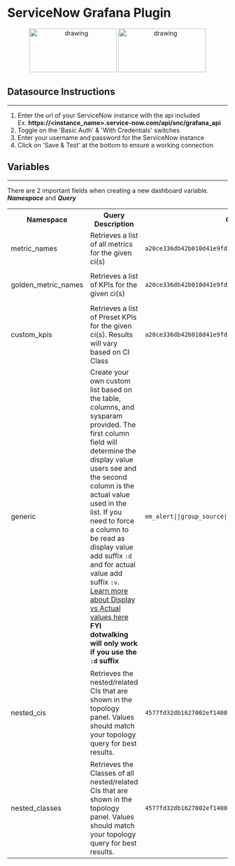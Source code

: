 # ServiceNow Grafana Plugin

<p align="center">
  <img src="https://www.servicenow.com/content/dam/now-www/en-us/images/global-nav/logo/servicenow-header-logo.svg" alt="drawing" width="200" height="100"/>
  <img src="https://www.optimiz.ca/wp-content/uploads/2019/10/Artboard-2-copy.png" alt="drawing" width="200" height="100"/>
</p>

## Datasource Instructions

---

1. Enter the url of your ServiceNow instance with the api included <br/>
Ex. **https://<instance_name>.service-now.com/api/snc/grafana_api**
2. Toggle on the 'Basic Auth' & 'With Credentials' switches
3. Enter your username and password for the ServiceNow instance
4. Click on 'Save & Test' at the bottom to ensure a working connection

## Variables

---

There are 2 important fields when creating a new dashboard variable. ***Namespace*** and ***Query***

<table>
  <tr>
    <th>Namespace</th>
    <th>Query Description</th>
    <th>Query</th>
    <th>Query Fields</th>
    <th>Field Seperator</th>
  </tr>
  <tr>
    <td>metric_names</td>
    <td>Retrieves a list of all metrics for the given ci(s)</td>
    <td><code>a20ce336db42b010d41e9fd2ca96199e</code></td>
    <td><ol><li>One or many CI SysID  <sup>R</sup></li></ol></td>
    <td>,</td>
  </tr>
  <tr>
    <td>golden_metric_names</td>
    <td>Retrieves a list of KPIs for the given ci(s)</td>
    <td><code>a20ce336db42b010d41e9fd2ca96199e</code></td>
    <td><ol><li>One or many CI SysID  <sup>R</sup></li></ol></td>
    <td>,</td>
  </tr>
  <tr>
    <td>custom_kpis</td>
    <td>Retrieves a list of Preset KPIs for the given ci(s). Results will vary based on CI Class</td>
    <td><code>a20ce336db42b010d41e9fd2ca96199e</code></td>
    <td><ol><li>One or many CI SysID  <sup>R</sup></li></ol></td>
    <td>,</td>
  </tr>
  <tr>
    <td>generic</td>
    <td>Create your own custom list based on the table, columns, and sysparam provided. The first column field will determine the display value users see and the second column is the actual value used in the list. If you need to force a column to be read as display value add suffix <code>:d</code> and for actual value add suffix <code>:v</code>. <a href="https://docs.servicenow.com/bundle/quebec-platform-administration/page/administer/field-administration/concept/c_DisplayValues.html">Learn more about Display vs Actual values here</a><br/><b>FYI dotwalking will only work if you use the <code>:d</code> suffix</b></td>
    <td><code>em_alert||group_source||group_source||state!=Closed</code></td>
    <td><ol>
      <li>Table Name  <sup>R</sup></li>
      <li>Display Table Column  <sup>R</sup></li>
      <li>Value Table Column  <sup>R</sup></li>
      <li>Sysparam Query</li>
    </ol></td>
    <td>||</td>
  </tr>
  <tr>
    <td>nested_cis</td>
    <td>Retrieves the nested/related CIs that are shown in the topology panel. Values should match your topology query for best results.</td>
    <td><code>4577fd32db1627002ef1400e0b961921||1||1|| || ||true</code></td>
    <td><ol>
      <li>CI SysID  <sup>R</sup></li>
      <li>Parent Depth  <sup>R</sup></li>
      <li>Child Depth  <sup>R</sup></li>
      <li>One or more Namespaces  <sup>R</sup></li>
      <li>One or more Exclude Classes</li>
      <li>DependsOnFilter</li>
    </ol></td>
    <td>||</td>
  </tr>
  <tr>
    <td>nested_classes</td>
    <td>Retrieves the Classes of all nested/related CIs that are shown in the topology panel. Values should match your topology query for best results.</td>
    <td><code>4577fd32db1627002ef1400e0b961921||1||1|| ||true</code></td>
    <td><ol>
      <li>CI SysID  <sup>R</sup></li>
      <li>Parent Depth  <sup>R</sup></li>
      <li>Child Depth  <sup>R</sup></li>
      <li>One or more Namespaces  <sup>R</sup></li>
      <li>DependsOnFilter</li>
    </ol></td>
    <td>||</td>
  </tr>
</table>